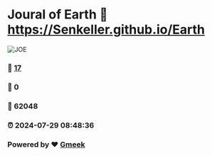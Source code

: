 # Joural of Earth :link: https://Senkeller.github.io/Earth 
![JOE](https://github.com/user-attachments/assets/8e3980da-e615-4710-a4f3-7a5eea566394)
### :page_facing_up: [17](https://Senkeller.github.io/Earth/tag.html) 
### :speech_balloon: 0 
### :hibiscus: 62048 
### :alarm_clock: 2024-07-29 08:48:36 
### Powered by :heart: [Gmeek](https://github.com/Meekdai/Gmeek)
